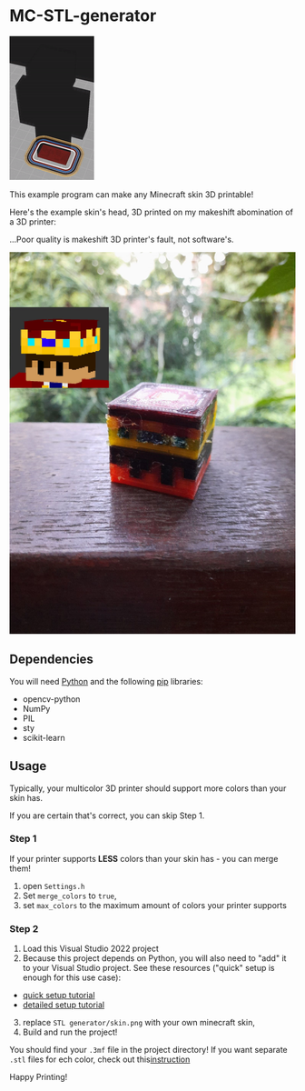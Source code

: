 # MC-STL-generator
![](media/preview.gif)

This example program can make any Minecraft skin 3D printable!

Here's the example skin's head, 3D printed on my makeshift abomination of a 3D printer:

...Poor quality is makeshift 3D printer's fault, not software's.

![](media/printed.jpg)

## Dependencies
You will need [Python](https://www.python.org/downloads/) and the following [pip](https://pypi.org/project/pip/) libraries:
* opencv-python
* NumPy
* PIL
* sty
* scikit-learn


## Usage

Typically, your multicolor 3D printer should support more colors than your skin has.

If you are certain that's correct, you can skip Step 1.

### Step 1

If your printer supports **LESS** colors than your skin has - you can merge them!
  1. open `Settings.h`
  2. Set `merge_colors` to `true`,
  3. set `max_colors` to the maximum amount of colors your printer supports
  
### Step 2
  
  1. Load this Visual Studio 2022 project
  2. Because this project depends on Python, you will also need to "add" it to your Visual Studio project.
  See these resources ("quick" setup is enough for this use case):
  * [quick setup tutorial](https://medium.datadriveninvestor.com/how-to-quickly-embed-python-in-your-c-application-23c19694813)
  * [detailed setup tutorial](https://devblogs.microsoft.com/python/embedding-python-in-a-cpp-project-with-visual-studio/)
  3. replace `STL generator/skin.png` with your own minecraft skin,
  4. Build and run the project!
  
  You should find your `.3mf` file in the project directory!
  If you want separate `.stl` files for ech color, check out this[instruction](stl_instructions.md)
  
  Happy Printing!
